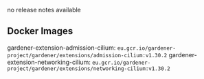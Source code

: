 no release notes available

## Docker Images
gardener-extension-admission-cilium: `eu.gcr.io/gardener-project/gardener/extensions/admission-cilium:v1.30.2`
gardener-extension-networking-cilium: `eu.gcr.io/gardener-project/gardener/extensions/networking-cilium:v1.30.2`
